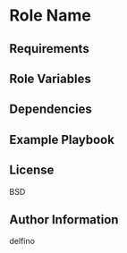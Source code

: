 Role Name
=========


Requirements
------------


Role Variables
--------------


Dependencies
------------


Example Playbook
----------------


License
-------

BSD

Author Information
------------------

delfino
